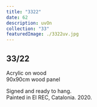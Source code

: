 ```yaml
---
title: "3322"
date: 62
description: uvOn
collection: "33"
featuredImage: ./3322uv.jpg
---
```


## 33/22

Acrylic on wood<br/>
90x90cm wood panel

Signed and ready to hang.<br/>
Painted in El REC, Catalonia. 2020.